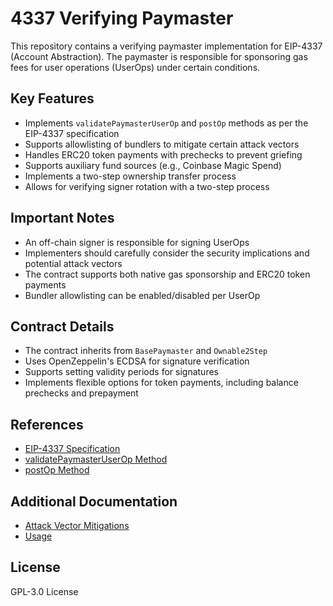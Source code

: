 # 4337 Verifying Paymaster

This repository contains a verifying paymaster implementation for EIP-4337 (Account Abstraction). The paymaster is responsible for sponsoring gas fees for user operations (UserOps) under certain conditions.

## Key Features

- Implements `validatePaymasterUserOp` and `postOp` methods as per the EIP-4337 specification
- Supports allowlisting of bundlers to mitigate certain attack vectors
- Handles ERC20 token payments with prechecks to prevent griefing
- Supports auxiliary fund sources (e.g., Coinbase Magic Spend)
- Implements a two-step ownership transfer process
- Allows for verifying signer rotation with a two-step process

## Important Notes

- An off-chain signer is responsible for signing UserOps
- Implementers should carefully consider the security implications and potential attack vectors
- The contract supports both native gas sponsorship and ERC20 token payments
- Bundler allowlisting can be enabled/disabled per UserOp

## Contract Details

- The contract inherits from `BasePaymaster` and `Ownable2Step`
- Uses OpenZeppelin's ECDSA for signature verification
- Supports setting validity periods for signatures
- Implements flexible options for token payments, including balance prechecks and prepayment

## References

- [EIP-4337 Specification](https://eips.ethereum.org/EIPS/eip-4337)
- [validatePaymasterUserOp Method](https://eips.ethereum.org/EIPS/eip-4337#paymaster-1)
- [postOp Method](https://eips.ethereum.org/EIPS/eip-4337#paymaster-1)

## Additional Documentation

- [Attack Vector Mitigations](./docs/attack-vector-mitigations.md)
- [Usage](./docs/usage.md)

## License

GPL-3.0 License

